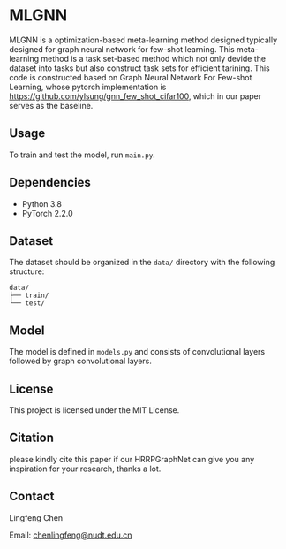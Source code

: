 # MLGNN

MLGNN is a optimization-based meta-learning method designed typically designed for graph neural network for few-shot learning.
This meta-learning method is a task set-based method which not only devide the dataset into tasks but also construct task sets for efficient tarining.
This code is constructed based on Graph Neural Network For Few-shot Learning, whose pytorch implementation is https://github.com/ylsung/gnn_few_shot_cifar100, which in our paper serves as the baseline.

## Usage

To train and test the model, run `main.py`.

## Dependencies
- Python 3.8
- PyTorch 2.2.0

## Dataset

The dataset should be organized in the `data/` directory with the following structure:

```
data/
├── train/
└── test/
```

## Model

The model is defined in `models.py` and consists of convolutional layers followed by graph convolutional layers.

## License

This project is licensed under the MIT License.

## Citation
please kindly cite this paper if our HRRPGraphNet can give you any inspiration for your research, thanks a lot.

## Contact

Lingfeng Chen

Email: chenlingfeng@nudt.edu.cn
